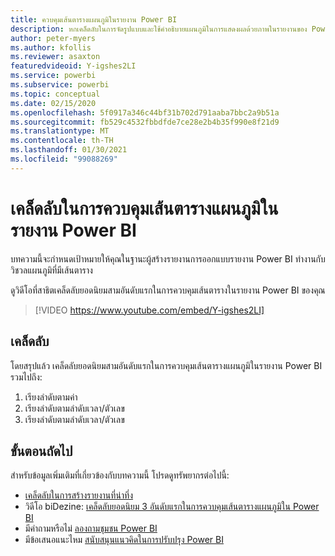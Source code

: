 ```yaml
---
title: ควบคุมเส้นตารางแผนภูมิในรายงาน Power BI
description: หกเคล็ดลับในการจัดรูปแบบและใช้คำอธิบายแผนภูมิในการแสดงผลด้วยภาพในรายงานของ Power BI  ใน Power BI Desktop หรือบริการของ Power BI
author: peter-myers
ms.author: kfollis
ms.reviewer: asaxton
featuredvideoid: Y-igshes2LI
ms.service: powerbi
ms.subservice: powerbi
ms.topic: conceptual
ms.date: 02/15/2020
ms.openlocfilehash: 5f0917a346c44bf31b702d791aaba7bbc2a9b51a
ms.sourcegitcommit: fb529c4532fbbdfde7ce28e2b4b35f990e8f21d9
ms.translationtype: MT
ms.contentlocale: th-TH
ms.lasthandoff: 01/30/2021
ms.locfileid: "99088269"
---
```

# <a name="tips-to-control-chart-gridlines-in-power-bi-reports"></a>เคล็ดลับในการควบคุมเส้นตารางแผนภูมิในรายงาน Power BI

บทความนี้จะกำหนดเป้าหมายให้คุณในฐานะผู้สร้างรายงานการออกแบบรายงาน Power BI ทำงานกับวิชวลแผนภูมิที่มีเส้นตาราง

ดูวิดีโอที่สาธิตเคล็ดลับยอดนิยมสามอันดับแรกในการควบคุมเส้นตารางในรายงาน Power BI ของคุณ

> [!VIDEO https://www.youtube.com/embed/Y-igshes2LI]

## <a name="tips"></a>เคล็ดลับ

โดยสรุปแล้ว เคล็ดลับยอดนิยมสามอันดับแรกในการควบคุมเส้นตารางแผนภูมิในรายงาน Power BI รวมไปถึง:

1. เรียงลำดับตามค่า
1. เรียงลำดับตามลำดับเวลา/ตัวเลข
1. เรียงลำดับตามลำดับเวลา/ตัวเลข

## <a name="next-steps"></a>ขั้นตอนถัดไป

สำหรับข้อมูลเพิ่มเติมที่เกี่ยวข้องกับบทความนี้ โปรดดูทรัพยากรต่อไปนี้:

- [เคล็ดลับในการสร้างรายงานที่น่าทึ่ง](../create-reports/desktop-tips-and-tricks-for-creating-reports.md)
- วิดีโอ biDezine: [เคล็ดลับยอดนิยม 3 อันดับแรกในการควบคุมเส้นตารางแผนภูมิใน Power BI](https://www.youtube.com/watch?v=Y-igshes2LI)
- มีคำถามหรือไม่ [ลองถามชุมชน Power BI](https://community.powerbi.com/)
- มีข้อเสนอแนะไหม [สนับสนุนแนวคิดในการปรับปรุง Power BI](https://ideas.powerbi.com)


